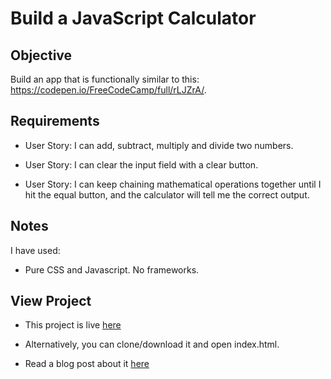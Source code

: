 # Build a JavaScript Calculator

## Objective
Build an app that is functionally similar to this: https://codepen.io/FreeCodeCamp/full/rLJZrA/.

## Requirements

* User Story: I can add, subtract, multiply and divide two numbers.

* User Story: I can clear the input field with a clear button.

* User Story: I can keep chaining mathematical operations together until I hit the equal button, and the calculator will tell me the correct output.

## Notes

I have used: 

* Pure CSS and Javascript. No frameworks.

## View Project

* This project is live [here](http://waggish-comb.surge.sh/)

* Alternatively, you can clone/download it and open index.html. 

* Read a blog post about it [here](https://medium.com/@pankajashree/chingu-fcc-speedrun-project-4-javascript-calculator-cfd0f60e4810#.jjwmbonb2)
